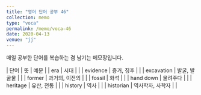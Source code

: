 ```yaml
---
title: "영어 단어 공부 46"
collection: memo
type: "voca"
permalink: /memo/voca-46
date: 2020-04-13
venue: "jj"
---
```


매일 공부한 단어를 복습하는 겸 남기는 메모장입니다.

| 단어 | 뜻 | 예문 |
| era | 시대 |  |
| evidence | 증거, 징후 |  |
| excavation | 발굴, 발굴물 |  |
| former | 과거의, 이전의 |  |
| fossil | 화석 |  |
| hand down | 물려주다 |  |
| heritage | 유산, 전통 |  |
| history | 역사 |  |
| historian | 역사학자, 사학자 |  |


